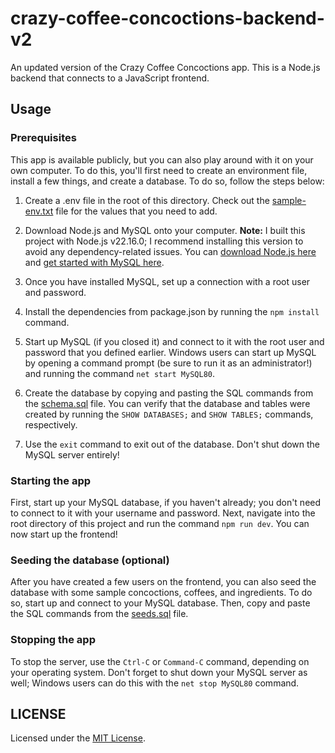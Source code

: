 # crazy-coffee-concoctions-backend-v2
An updated version of the Crazy Coffee Concoctions app. This is a Node.js backend that connects to a JavaScript frontend.

## Usage

### Prerequisites

This app is available publicly, but you can also play around with it on your own computer. To do this, you'll first need to create an environment file, install a few things, and create a database. To do so, follow the steps below:

1. Create a .env file in the root of this directory. Check out the [sample-env.txt](./sample-env.txt) file for the values that you need to add.

2. Download Node.js and MySQL onto your computer. **Note:** I built this project with Node.js v22.16.0; I recommend installing this version to avoid any dependency-related issues. You can [download Node.js here](https://nodejs.org/en/download) and [get started with MySQL here](https://dev.mysql.com/doc/mysql-getting-started/en/).

3. Once you have installed MySQL, set up a connection with a root user and password.

4. Install the dependencies from package.json by running the `npm install` command.

5. Start up MySQL (if you closed it) and connect to it with the root user and password that you defined earlier. Windows users can start up MySQL by opening a command prompt (be sure to run it as an administrator!) and running the command `net start MySQL80`.

6. Create the database by copying and pasting the SQL commands from the [schema.sql](./src/databases/schema.sql) file. You can verify that the database and tables were created by running the `SHOW DATABASES;` and `SHOW TABLES;` commands, respectively.

7. Use the `exit` command to exit out of the database. Don't shut down the MySQL server entirely!

### Starting the app

First, start up your MySQL database, if you haven't already; you don't need to connect to it with your username and password. Next, navigate into the root directory of this project and run the command `npm run dev`. You can now start up the frontend!

### Seeding the database (optional)

After you have created a few users on the frontend, you can also seed the database with some sample concoctions, coffees, and ingredients. To do so, start up and connect to your MySQL database. Then, copy and paste the SQL commands from the [seeds.sql](./src/databases/seeds.sql) file.

### Stopping the app

To stop the server, use the `Ctrl-C` or `Command-C` command, depending on your operating system. Don't forget to shut down your MySQL server as well; Windows users can do this with the `net stop MySQL80` command.

## LICENSE

Licensed under the [MIT License](LICENSE).